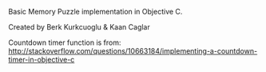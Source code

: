 Basic Memory Puzzle implementation in Objective C.

Created by Berk Kurkcuoglu & Kaan Caglar

Countdown timer function is from: http://stackoverflow.com/questions/10663184/implementing-a-countdown-timer-in-objective-c